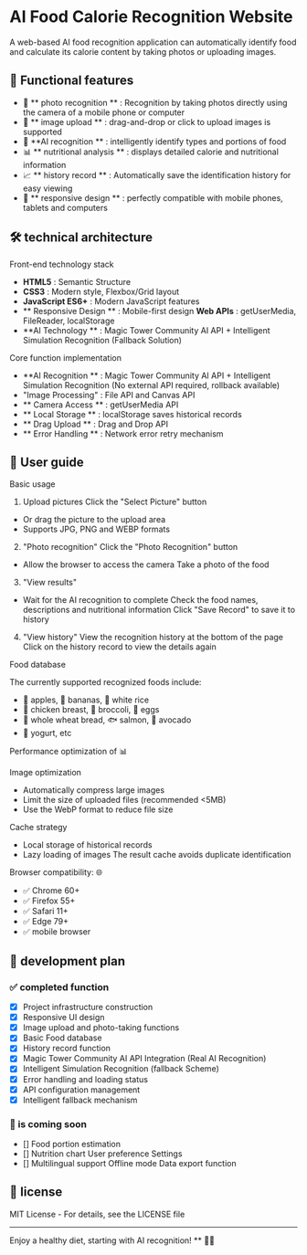 # AI Food Calorie Recognition Website

A web-based AI food recognition application can automatically identify food and calculate its calorie content by taking photos or uploading images.

## 🚀 Functional features

- 📸 ** photo recognition ** : Recognition by taking photos directly using the camera of a mobile phone or computer
- 📁 ** image upload ** : drag-and-drop or click to upload images is supported
- 🤖 **AI recognition ** : intelligently identify types and portions of food
- 📊 ** nutritional analysis ** : displays detailed calorie and nutritional information
- 📈 ** history record ** : Automatically save the identification history for easy viewing
- 📱 ** responsive design ** : perfectly compatible with mobile phones, tablets and computers

## 🛠️ technical architecture

Front-end technology stack
- **HTML5** : Semantic Structure
- **CSS3** : Modern style, Flexbox/Grid layout
- **JavaScript ES6+** : Modern JavaScript features
- ** Responsive Design ** : Mobile-first design
**Web APIs** : getUserMedia, FileReader, localStorage
- **AI Technology ** : Magic Tower Community AI API + Intelligent Simulation Recognition (Fallback Solution)

Core function implementation
- **AI Recognition ** : Magic Tower Community AI API + Intelligent Simulation Recognition (No external API required, rollback available)
- "Image Processing" : File API and Canvas API
- ** Camera Access ** : getUserMedia API
- ** Local Storage ** : localStorage saves historical records
- ** Drag Upload ** : Drag and Drop API
- ** Error Handling ** : Network error retry mechanism


## 🎯 User guide

Basic usage

1. Upload pictures
Click the "Select Picture" button
- Or drag the picture to the upload area
- Supports JPG, PNG and WEBP formats

2. "Photo recognition"
Click the "Photo Recognition" button
- Allow the browser to access the camera
Take a photo of the food

3. "View results"
- Wait for the AI recognition to complete
Check the food names, descriptions and nutritional information
Click "Save Record" to save it to history

4. "View history"
View the recognition history at the bottom of the page
Click on the history record to view the details again

Food database

The currently supported recognized foods include:
- 🍎 apples, 🍌 bananas, 🍚 white rice
- 🐔 chicken breast, 🥦 broccoli, 🥚 eggs
- 🍞 whole wheat bread, 🐟 salmon, 🥑 avocado
- 🥛 yogurt, etc

Performance optimization of 📊

Image optimization
- Automatically compress large images
- Limit the size of uploaded files (recommended <5MB)
- Use the WebP format to reduce file size

Cache strategy
- Local storage of historical records
- Lazy loading of images
The result cache avoids duplicate identification

Browser compatibility: 🌐

- ✅ Chrome 60+
- ✅ Firefox 55+
- ✅ Safari 11+
- ✅ Edge 79+
- ✅ mobile browser

## 📝 development plan

### ✅ completed function
- [x] Project infrastructure construction
- [x] Responsive UI design
- [x] Image upload and photo-taking functions
- [x] Basic Food database
- [x] History record function
- [x] Magic Tower Community AI API Integration (Real AI Recognition)
- [x] Intelligent Simulation Recognition (fallback Scheme)
- [x] Error handling and loading status
- [x] API configuration management
- [x] Intelligent fallback mechanism

### 🚀 is coming soon
- [] Food portion estimation
- [] Nutrition chart
User preference Settings
- [] Multilingual support
Offline mode
Data export function


## 📄 license

MIT License - For details, see the LICENSE file


---

Enjoy a healthy diet, starting with AI recognition! ** 🥗✨
